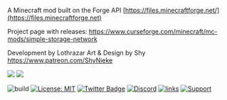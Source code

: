 
A Minecraft mod built on the Forge API [https://files.minecraftforge.net/](https://files.minecraftforge.net)

Project page with releases:  https://www.curseforge.com/minecraft/mc-mods/simple-storage-network


Development by Lothrazar
Art & Design by Shy https://www.patreon.com/ShyNieke



[![](http://cf.way2muchnoise.eu/444242.svg)](https://www.curseforge.com/minecraft/mc-mods/nuts-and-fruit) 
[![](http://cf.way2muchnoise.eu/versions/444242.svg)](https://www.curseforge.com/minecraft/mc-mods/nuts-and-fruit)

![build](https://github.com/Lothrazar/NutsAndFruit/workflows/build/badge.svg)
[![License: MIT](https://img.shields.io/badge/License-MIT-green.svg)](https://opensource.org/licenses/MIT)
[![Twitter Badge](https://img.shields.io/badge/contact-twitter-blue.svg)](https://twitter.com/lothrazar)
[![Discord](https://img.shields.io/discord/749302798797242449.svg?label=&logo=discord&logoColor=ffffff&color=7389D8&labelColor=6A7EC2)](https://discord.gg/uWZ3jf56fV)
[![links](https://img.shields.io/badge/more-links-ff69b4.svg)](https://allmylinks.com/lothrazar)
[![Support](https://img.shields.io/badge/Patreon-Support-orange.svg?logo=Patreon)](https://www.patreon.com/Lothrazar)

